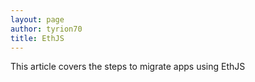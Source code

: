 ```yaml
---
layout: page
author: tyrion70
title: EthJS
---
```

This article covers the steps to migrate apps using EthJS
